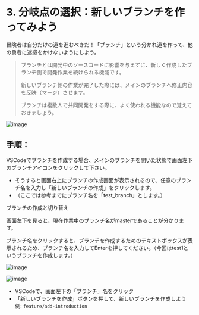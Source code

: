 # 3. 分岐点の選択：新しいブランチを作ってみよう
冒険者は自分だけの道を進むべきだ！「ブランチ」という分かれ道を作って、他の勇者に迷惑をかけないようにしよう。

>ブランチとは開発中のソースコードに影響を与えずに、新しく作成したブランチ側で開発作業を続けられる機能です。
>
>新しいブランチ側の作業が完了した際には、メインのブランチへ修正内容を反映（マージ）させます。
>
>ブランチは複数人で共同開発をする際に、よく使われる機能なので覚えておきましょう。

![image](https://github.com/user-attachments/assets/29545529-7200-416e-b57b-74edd0b995d9)

## 手順：
VSCodeでブランチを作成する場合、メインのブランチを開いた状態で画面左下のブランチアイコンをクリックして下さい。

- そうすると画面右上にブランチの作成画面が表示されるので、任意のブランチ名を入力し「新しいブランチの作成」をクリックします。
- （ここでは参考までにブランチ名を「test_branch」とします。）

ブランチの作成と切り替え

画面左下を見ると、現在作業中のブランチ名がmasterであることが分かります。

ブランチ名をクリックすると、ブランチを作成するためのテキストボックスが表示されるため、ブランチ名を入力してEnterを押してください。（今回はtest1というブランチを作成します。）

![image](https://github.com/user-attachments/assets/a6cdd0fd-a36f-42d2-86db-71de06e11b84)


![image](https://github.com/user-attachments/assets/8089cae2-d207-4a8d-96dc-50727bcd325f)

- VSCodeで、画面左下の「ブランチ」名をクリック
- 「新しいブランチを作成」ボタンを押して、新しいブランチを作成しよう  
  例: `feature/add-introduction`
